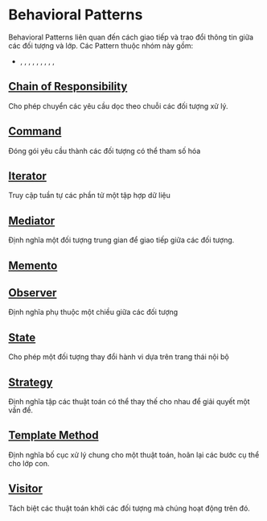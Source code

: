 # Behavioral Patterns

Behavioral Patterns liên quan đến cách giao tiếp và trao đổi thông tin giữa các đối tượng và lớp. Các Pattern thuộc nhóm này gồm:

- , , , , , , , , , 


## [Chain of Responsibility](4.1%20Chain%20of%20Responsibility.md)

Cho phép chuyển các yêu cầu dọc theo chuỗi các đối tượng xử lý.

## [Command](4.2%20Command.md)

Đóng gói yêu cầu thành các đối tượng có thể tham số hóa

## [Iterator](4.3%20Iterator.md)

Truy cập tuần tự các phần tử một tập hợp dữ liệu

## [Mediator](4.4%20Mediator.md)

Định nghĩa một đối tượng trung gian để giao tiếp giữa các đối tượng.

## [Memento](4.5%20Memento.md)

## [Observer](4.6%20Observer.md)

Định nghĩa phụ thuộc một chiều giữa các đối tượng

## [State](4.7%20State.md)

Cho phép một đối tượng thay đổi hành vi dựa trên trang thái nội bộ

## [Strategy](4.8%20Strategy.md)

Định nghĩa tập các thuật toán có thể thay thế cho nhau để giải quyết một vấn đề.

## [Template Method](4.9%20Template%20Method.md)

Định nghĩa bố cục xử lý chung cho một thuật toán, hoãn lại các bước cụ thể cho lớp con.

## [Visitor](4.10%20Visitor.md)

Tách biệt các thuật toán khởi các đối tượng mà chúng hoạt động trên đó.

